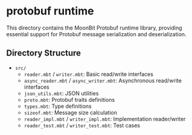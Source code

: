 # protobuf runtime

This directory contains the MoonBit Protobuf runtime library, providing essential support for Protobuf message serialization and deserialization.

## Directory Structure

- `src/`
  - `reader.mbt` / `writer.mbt`: Basic read/write interfaces
  - `async_reader.mbt` / `async_writer.mbt`: Asynchronous read/write interfaces
  - `json_utils.mbt`: JSON utilities
  - `proto.mbt`: Protobuf traits definitions
  - `types.mbt`: Type definitions
  - `sizeof.mbt`: Message size calculation
  - `reader_impl.mbt` / `writer_impl.mbt`: Implementation reader/writer
  - `reader_test.mbt` / `writer_test.mbt`: Test cases